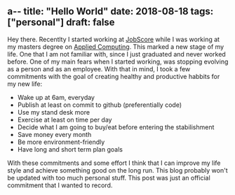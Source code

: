 a--
title: "Hello World"
date: 2018-08-18
tags: ["personal"]
draft: false
---


Hey there. Recentlty I started working at [JobScore](https://www.jobscore.com/)
while I was working at my masters degree on
[Applied Computing](https://www.udesc.br/cct/ppgca).
This marked a new stage of my life. One that I am not familiar with, since I
just graduated and never worked before. One of my main fears when I started
working, was stopping evolving as a person and as an employee. With that in
mind, I took a few commitments with the goal of creating healthy and productive
habbits for my new life:

- Wake up at 6am, everyday
- Publish at least on commit to github (preferentially code)
- Use my stand desk more
- Exercise at least on time per day
- Decide what I am going to buy/eat before entering the stabilishment
- Save money every month
- Be more environment-friendly
- Have long and short term plan goals

With these commitments and some effort I think that I can improve my life style
and achieve something good on the long run. This blog probably won't be updated
with too much personal stuff. This post was just an official commitment that I
wanted to record.
